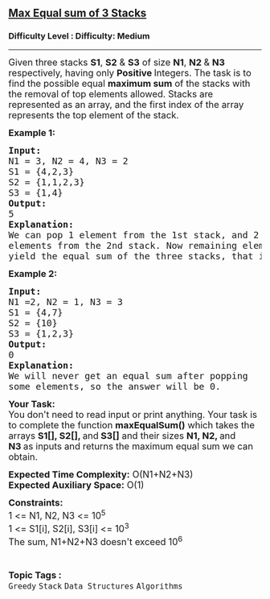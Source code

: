 <h2><a href="https://www.geeksforgeeks.org/problems/find-maximum-equal-sum-of-three-stacks/1">Max Equal sum of 3 Stacks</a></h2><h3>Difficulty Level : Difficulty: Medium</h3><hr><div class="problems_problem_content__Xm_eO"><p><span style="font-size: 18px;">Given three stacks <strong>S1</strong>, <strong>S2</strong> &amp;&nbsp;<strong>S3</strong> of size <strong>N1</strong>, <strong>N2 </strong>&amp; <strong>N3 </strong>respectively, having only <strong>Positive </strong>Integers. The task is to find the possible equal <strong>maximum sum</strong> of the stacks with the removal of top elements allowed. Stacks are represented as an array, and the first index of the array represents the top element of the stack.</span></p>
<p><span style="font-size: 18px;"><strong>Example 1:</strong></span></p>
<pre><span style="font-size: 18px;"><strong>Input:
</strong>N1 = 3, N2 = 4, N3 = 2
S1 = {4,2,3}
S2 = {1,1,2,3}
S3 = {1,4}<strong>
Output:</strong></span><span style="font-size: 18px;">
5<strong>
Explanation:
</strong>We can pop 1 element from the 1st stack, and 2
elements from the 2nd stack. Now remaining elements
yield the equal sum of the three stacks, that is 5.</span>
</pre>
<p><span style="font-size: 18px;"><strong>Example 2:</strong></span></p>
<pre><span style="font-size: 18px;"><strong>Input:</strong></span><span style="font-size: 18px;">
N1 =2, N2 = 1, N3 = 3
S1 = {4,7}</span><span style="font-size: 18px;">
S2 = {10}
S3 = {1,2,3}<strong>
Output:
</strong>0<strong>
Explanation:
</strong>We will never get an equal sum after popping
some elements, so the answer will be 0.</span>
</pre>
<p><span style="font-size: 18px;"><strong>Your Task:</strong><br>You don't need to read input or print anything. Your task is to complete the function <strong>maxEqualSum()</strong>&nbsp;which takes the arrays <strong>S1[], S2[], </strong>and<strong> S3[]</strong>&nbsp;and their&nbsp;sizes&nbsp;<strong>N1, N2, </strong>and<strong> N3&nbsp;</strong>as inputs and returns the maximum equal sum we can obtain.</span></p>
<p><span style="font-size: 18px;"><strong>Expected Time Complexity:</strong> O(N1+N2+N3)<br><strong>Expected Auxiliary Space:</strong>&nbsp;O(1)</span></p>
<p><span style="font-size: 18px;"><strong>Constraints:</strong></span><br><span style="font-size: 18px;">1 &lt;= N1, N2, N3 &lt;= 10<sup>5</sup></span><br><span style="font-size: 18px;">1 &lt;= S1[i],&nbsp;S2[i], S3[i] &lt;= 10<sup>3</sup></span><br><span style="font-size: 18px;">The sum, N1+N2+N3 doesn't exceed 10<sup>6</sup></span></p></div><br><p><span style=font-size:18px><strong>Topic Tags : </strong><br><code>Greedy</code>&nbsp;<code>Stack</code>&nbsp;<code>Data Structures</code>&nbsp;<code>Algorithms</code>&nbsp;